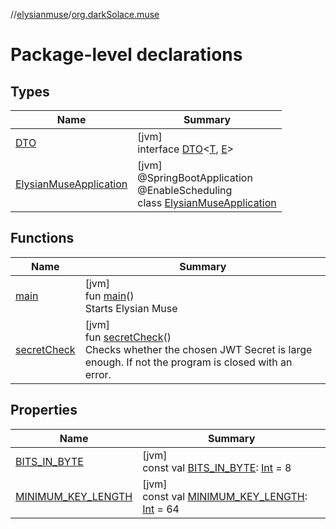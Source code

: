 //[elysianmuse](../../index.md)/[org.darkSolace.muse](index.md)

# Package-level declarations

## Types

| Name | Summary |
|---|---|
| [DTO](-d-t-o/index.md) | [jvm]<br>interface [DTO](-d-t-o/index.md)&lt;[T](-d-t-o/index.md), [E](-d-t-o/index.md)&gt; |
| [ElysianMuseApplication](-elysian-muse-application/index.md) | [jvm]<br>@SpringBootApplication<br>@EnableScheduling<br>class [ElysianMuseApplication](-elysian-muse-application/index.md) |

## Functions

| Name | Summary |
|---|---|
| [main](main.md) | [jvm]<br>fun [main](main.md)()<br>Starts Elysian Muse |
| [secretCheck](secret-check.md) | [jvm]<br>fun [secretCheck](secret-check.md)()<br>Checks whether the chosen JWT Secret is large enough. If not the program is closed with an error. |

## Properties

| Name | Summary |
|---|---|
| [BITS_IN_BYTE](-b-i-t-s_-i-n_-b-y-t-e.md) | [jvm]<br>const val [BITS_IN_BYTE](-b-i-t-s_-i-n_-b-y-t-e.md): [Int](https://kotlinlang.org/api/latest/jvm/stdlib/kotlin/-int/index.html) = 8 |
| [MINIMUM_KEY_LENGTH](-m-i-n-i-m-u-m_-k-e-y_-l-e-n-g-t-h.md) | [jvm]<br>const val [MINIMUM_KEY_LENGTH](-m-i-n-i-m-u-m_-k-e-y_-l-e-n-g-t-h.md): [Int](https://kotlinlang.org/api/latest/jvm/stdlib/kotlin/-int/index.html) = 64 |
